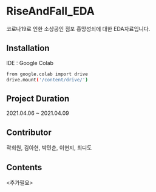 # RiseAndFall_EDA
코로나19로 인한 소상공인 점포 흥망성쇠에 대한 EDA자료입니다.

## Installation
IDE : Google Colab<br>
```sh
from google.colab import drive
drive.mount('/content/drive/')
```

## Project Duration
2021.04.06 ~ 2021.04.09

## Contributor
곽희원, 김아현, 박민춘, 이현지, 최디도

## Contents
<추가필요>
